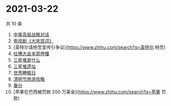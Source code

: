 # 2021-03-22

共 10 条

<!-- BEGIN ZHIHUSEARCH -->
<!-- 最后更新时间 Mon Mar 22 2021 08:17:32 GMT+0800 (China Standard Time) -->
1. [中美高层战略对话](https://www.zhihu.com/search?q=中美对话)
1. [电视剧《大宋宫词》](https://www.zhihu.com/search?q=大宋宫词)
1. [英特尔请杨笠宣传引争议](https://www.zhihu.com/search?q=英特尔 杨笠)
1. [吐槽大会本周停播](https://www.zhihu.com/search?q=吐槽大会停播)
1. [三星堆是什么](https://www.zhihu.com/search?q=三星堆未解之谜)
1. [三星堆遗址](https://www.zhihu.com/search?q=三星堆新发现)
1. [世界睡眠日](https://www.zhihu.com/search?q=世界睡眠日)
1. [清明节旅游攻略](https://www.zhihu.com/search?q=清明节适合去哪里旅游)
1. [春分](https://www.zhihu.com/search?q=春分)
1. [苹果在巴西被罚款 200 万美金](https://www.zhihu.com/search?q=苹果 罚款)
<!-- END ZHIHUSEARCH -->
